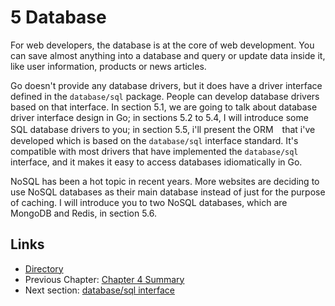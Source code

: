 # 5 Database

For web developers, the database is at the core of web development. You can save almost anything into a database and query or update data inside it, like user information, products or news articles.

Go doesn't provide any database drivers, but it does have a driver interface defined in the `database/sql` package. People can develop database drivers based on that interface. In section 5.1, we are going to talk about database driver interface design in Go; in sections 5.2 to 5.4, I will introduce some SQL database drivers to you; in section 5.5, i'll present the ORM　that i've developed which is based on the `database/sql` interface standard. It's compatible with most drivers that have implemented the `database/sql` interface, and it makes it easy to access databases idiomatically in Go.

NoSQL has been a hot topic in recent years. More websites are deciding to use NoSQL databases as their main database instead of just for the purpose of caching. I will introduce you to two NoSQL databases, which are MongoDB and Redis, in section 5.6.

## Links

- [Directory](preface.md)
- Previous Chapter: [Chapter 4 Summary](04.6.md)
- Next section: [database/sql interface](05.1.md)
